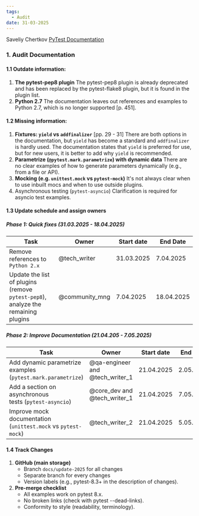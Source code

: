 ```yaml
---
tags:
  - Audit
date: 31-03-2025
---
```


Saveliy Chertkov
[PyTest Documentation](https://app.readthedocs.org/projects/pytest/downloads/pdf/latest/)
### **1. Audit Documentation**
#### 1.1 Outdate information:
1. **The pytest-pep8 plugin**
	The pytest-pep8 plugin is already deprecated and has been replaced by the pytest-flake8 plugin, but it is found in the plugin list.
2. **Python 2.7**
	The documentation leaves out references and examples to Python 2.7, which is no longer supported [p. 451].
#### 1.2 Missing information:
1. **Fixtures: `yield` vs `addfinalizer`** [pp. 29 - 31]
	There are both options in the documentation, but `yield` has become a standard and `addfinalizer` is hardly used. The documentation states that `yield` is preferred for use, but for new users, it is better to add why `yield` is recommended.
2. **Parametrize (`@pytest.mark.parametrize`) with dynamic data**
	There are no clear examples of how to generate parameters dynamically (e.g., from a file or API).
3. **Mocking (e.g. `unittest.mock` vs `pytest-mock`)**
	It's not always clear when to use inbuilt mocs and when to use outside plugins.
4. Asynchronous testing (`pytest-asyncio`)
	Clarification is required for asyncio test examples.
#### 1.3 Update schedule and assign owners
##### Phase 1: Quick fixes (31.03.2025 - 18.04.2025)

| Task                                                                             | Owner          | Start date | End Date   |
| -------------------------------------------------------------------------------- | -------------- | ---------- | ---------- |
| Remove references to `Python 2.x`                                                | @tech_writer   | 31.03.2025 | 7.04.2025  |
| Update the list of plugins (remove `pytest-pep8`), analyze the remaining plugins | @community_mng | 7.04.2025  | 18.04.2025 |

##### Phase 2: Improve Documentation (21.04.205 - 7.05.2025)

| Task                                                             | Owner                           | Start date | End Date  |
| ---------------------------------------------------------------- | ------------------------------- | ---------- | --------- |
| Add dynamic parametrize <br>examples (`pytest.mark.parametrize`) | @qa-engineer and @tech_writer_1 | 21.04.2025 | 2.05.2025 |
| Add a section on asynchronous <br>tests (`pytest-asyncio`)       | @core_dev and @tech_writer_1    | 21.04.2025 | 7.05.2025 |
| Improve mock documentation (`unittest.mock` vs `pytest-mock`)    | @tech_writer_2                  | 21.04.2025 | 5.05.2025 |
#### 1.4 Track Changes
1. **GitHub (main storage)**
	* Branch `docs/update-2025` for all changes 
	* Separate branch for every changes
	* Version labels (e.g., pytest-8.3+ in the description of changes).
2. **Pre-merge checklist**
	* All examples work on pytest 8.x.
	* No broken links (check with pytest --dead-links).
	* Conformity to style (readability, terminology).
